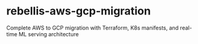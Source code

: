 # rebellis-aws-gcp-migration
Complete AWS to GCP migration with Terraform, K8s manifests, and real-time ML serving architecture
